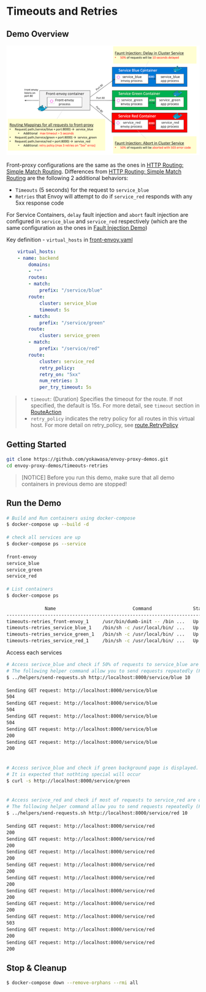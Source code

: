 # Timeouts and Retries

## Demo Overview

![](../assets/demo-timeouts-retries.png)

Front-proxy configurations are the same as the ones in [HTTP Routing: Simple Match Routing](../httproute-simple-match). Differences from [HTTP Routing: Simple Match Routing](../httproute-simple-match) are the following 2 additional behaviors:
- `Timeouts` (5 seconds) for the request to `service_blue`
- `Retries` that Envoy will attempt to do if `service_red` responds with any 5xx response code

For Service Containers, `delay` fault injection and `abort` fault injection are configured in `service_blue` and `service_red` respectively (which are the same configuration as the ones in [Fault Injection Demo](../fault-injection))

Key definition - `virtual_hosts` in [front-envoy.yaml](front-envoy.yaml)
```yaml
    virtual_hosts:
    - name: backend
        domains:
        - "*"
        routes:
        - match:
            prefix: "/service/blue"
        route:
            cluster: service_blue
            timeout: 5s
        - match:
            prefix: "/service/green"
        route:
            cluster: service_green
        - match:
            prefix: "/service/red"
        route:
            cluster: service_red
            retry_policy:
            retry_on: "5xx"
            num_retries: 3
            per_try_timeout: 5s
```
> - `timeout`:  (Duration) Specifies the timeout for the route. If not specified, the default is 15s. For more detail, see `timeout` section in [RouteAction](https://www.envoyproxy.io/docs/envoy/v1.5.0/api-v2/rds.proto#routeaction)
> - `retry_policy` indicates the retry policy for all routes in this virtual host. For more detail on retry_policy, see [route.RetryPolicy](https://www.envoyproxy.io/docs/envoy/latest/api-v2/api/v2/route/route.proto.html#envoy-api-msg-route-retrypolicy)

## Getting Started
```sh
git clone https://github.com/yokawasa/envoy-proxy-demos.git
cd envoy-proxy-demos/timeouts-retries
```
> [NOTICE] Before you run this demo, make sure that all demo containers in previous demo are stopped!

## Run the Demo
```sh
# Build and Run containers using docker-compose
$ docker-compose up --build -d

# check all services are up
$ docker-compose ps --service

front-envoy
service_blue
service_green
service_red

# List containers
$ docker-compose ps

              Name                            Command               State                            Ports
-----------------------------------------------------------------------------------------------------------------------------------
timeouts-retries_front-envoy_1     /usr/bin/dumb-init -- /bin ...   Up      10000/tcp, 0.0.0.0:8000->80/tcp, 0.0.0.0:8001->8001/tcp
timeouts-retries_service_blue_1    /bin/sh -c /usr/local/bin/ ...   Up      10000/tcp, 80/tcp
timeouts-retries_service_green_1   /bin/sh -c /usr/local/bin/ ...   Up      10000/tcp, 80/tcp
timeouts-retries_service_red_1     /bin/sh -c /usr/local/bin/ ...   Up      10000/tcp, 80/tcp
```

Access each services
```sh
# Access serivce_blue and check if 50% of requests to service_blue are timeout error (over 5 seconds timeout error with 504 status code). 
# The following helper command allow you to send requests repeatedly (For example, send 10 requests to http://localhost:8000/service/blue)
$ ../helpers/send-requests.sh http://localhost:8000/service/blue 10

Sending GET request: http://localhost:8000/service/blue
504
Sending GET request: http://localhost:8000/service/blue
504
Sending GET request: http://localhost:8000/service/blue
504
Sending GET request: http://localhost:8000/service/blue
200
Sending GET request: http://localhost:8000/service/blue
200


# Access serivce_blue and check if green background page is displayed.
# It is expected that nothting special will occur
$ curl -s http://localhost:8000/service/green


# Access serivce_red and check if most of requests to service_red are ok (200 status code), but seldomly you'll get abort error (503 status code). To explain what happens behind the senene, 50% of requests to  `service_red` will be aborted with 503 error code due to the fault injection config in service_red, however the request will be recovered by the front proxy's retry mechanism, which is why most of the requests to service_red tuned out to be ok (200 status code).
# The following helper command allow you to send requests repeatedly (For example, send 10 requests to http://localhost:8000/service/blue)
$ ../helpers/send-requests.sh http://localhost:8000/service/red 10

Sending GET request: http://localhost:8000/service/red
200
Sending GET request: http://localhost:8000/service/red
200
Sending GET request: http://localhost:8000/service/red
200
Sending GET request: http://localhost:8000/service/red
200
Sending GET request: http://localhost:8000/service/red
200
Sending GET request: http://localhost:8000/service/red
200
Sending GET request: http://localhost:8000/service/red
200
Sending GET request: http://localhost:8000/service/red
503
Sending GET request: http://localhost:8000/service/red
200
Sending GET request: http://localhost:8000/service/red
200
```

## Stop & Cleanup
```sh
$ docker-compose down --remove-orphans --rmi all
```